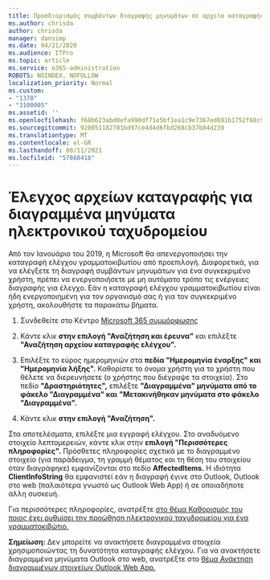 ```yaml
---
title: Προσδιορισμός συμβάντων διαγραφής μηνυμάτων σε αρχεία καταγραφής ελέγχου
ms.author: chrisda
author: chrisda
manager: dansimp
ms.date: 04/21/2020
ms.audience: ITPro
ms.topic: article
ms.service: o365-administration
ROBOTS: NOINDEX, NOFOLLOW
localization_priority: Normal
ms.custom:
- "1370"
- "3100005"
ms.assetid: ''
ms.openlocfilehash: f68b623abd0efa990df71e5bf1ea1c9e7367ed691b1752f68c971e973922a63d
ms.sourcegitcommit: 920051182781bd97ce4d4d6fbd268cb37b84d239
ms.translationtype: MT
ms.contentlocale: el-GR
ms.lasthandoff: 08/11/2021
ms.locfileid: "57868418"
---
```

# <a name="audit-logs-for-deleted-email-messages"></a>Έλεγχος αρχείων καταγραφής για διαγραμμένα μηνύματα ηλεκτρονικού ταχυδρομείου

Από τον Ιανουάριο του 2019, η Microsoft θα απενεργοποιήσει την καταγραφή ελέγχου γραμματοκιβωτίου από προεπιλογή. Διαφορετικά, για να ελέγξετε τη διαγραφή συμβάντων μηνυμάτων για ένα συγκεκριμένο χρήστη, πρέπει να ενεργοποιήσετε με μη αυτόματο τρόπο τις ενέργειες διαγραφής για έλεγχο. Εάν η καταγραφή ελέγχου γραμματοκιβωτίου είναι ήδη ενεργοποιημένη για τον οργανισμό σας ή για τον συγκεκριμένο χρήστη, ακολουθήστε τα παρακάτω βήματα.

1. Συνδεθείτε στο Κέντρο [Microsoft 365 συμμόρφωσης](https://protection.office.com/)

2. Κάντε κλικ **στην επιλογή "Αναζήτηση και έρευνα"** και επιλέξτε **"Αναζήτηση αρχείου καταγραφής ελέγχου".**

3. Επιλέξτε το εύρος ημερομηνιών στα **πεδία "Ημερομηνία έναρξης"** **και "Ημερομηνία λήξης".** Καθορίστε το όνομα χρήστη για το χρήστη που θέλετε να διερευνήσετε (ο χρήστης που διέγραψε τα στοιχεία). Στο πεδίο **"Δραστηριότητες",** επιλέξτε **"Διαγραμμένα" μηνύματα από το φάκελο "Διαγραμμένα" και** **"Μετακινήθηκαν μηνύματα στο φάκελο "Διαγραμμένα".**

4. Κάντε κλικ **στην επιλογή "Αναζήτηση".**

Στα αποτελέσματα, επιλέξτε μια εγγραφή ελέγχου. Στο αναδυόμενο στοιχείο λεπτομερειών, κάντε κλικ στην **επιλογή "Περισσότερες πληροφορίες".** Πρόσθετες πληροφορίες σχετικά με το διαγραμμένο στοιχείο (για παράδειγμα, τη γραμμή θέματος και τη θέση του στοιχείου όταν διαγράφηκε) εμφανίζονται στο πεδίο **AffectedItems.** Η ιδιότητα **ClientInfoString** θα εμφανιστεί εάν η διαγραφή έγινε στο Outlook, Outlook στο web (παλαιότερα γνωστό ως Outlook Web App) ή σε οποιαδήποτε άλλη συσκευή.

Για περισσότερες πληροφορίες, ανατρέξτε [στο θέμα Καθορισμός του ποιος έχει ρυθμίσει την προώθηση ηλεκτρονικού ταχυδρομείου για ένα γραμματοκιβώτιο.](https://docs.microsoft.com/microsoft-365/compliance/auditing-troubleshooting-scenarios#determine-if-a-user-deleted-email-items)

**Σημείωση:** Δεν μπορείτε να ανακτήσετε διαγραμμένα στοιχεία χρησιμοποιώντας τη δυνατότητα καταγραφής ελέγχου. Για να ανακτήσετε διαγραμμένα μηνύματα Outlook στο web, ανατρέξτε στο [θέμα Ανάκτηση διαγραμμένων στοιχείων Outlook Web App.](https://support.office.com/article/C3D8FC15-EEEF-4F1C-81DF-E27964B7EDD4)
